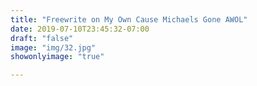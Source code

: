 ```yaml
---
title: "Freewrite on My Own Cause Michaels Gone AWOL"
date: 2019-07-10T23:45:32-07:00
draft: "false"
image: "img/32.jpg"
showonlyimage: "true"

---
```

